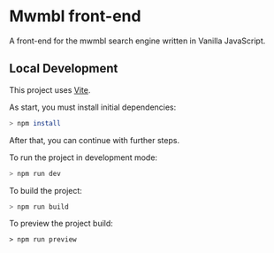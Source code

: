 # Mwmbl front-end

A front-end for the mwmbl search engine written in Vanilla JavaScript.

## Local Development

This project uses [Vite](https://vitejs.dev/).

As start, you must install initial dependencies:
```sh
> npm install
```

After that, you can continue with further steps.

To run the project in development mode:

```sh
> npm run dev
```

To build the project:

```sh
> npm run build
```

To preview the project build:

```
> npm run preview
```
